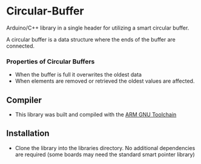 # Circular-Buffer
Arduino/C++ library in a single header for utilizing a smart circular buffer.

A circular buffer is a data structure where the ends of the buffer are connected.
### Properties of Circular Buffers
* When the buffer is full it overwrites the oldest data
* When elements are removed or retrieved the oldest values are affected.

## Compiler
* This library was built and compiled with the [ARM GNU Toolchain](https://developer.arm.com/tools-and-software/open-source-software/developer-tools/gnu-toolchain/downloads) 
## Installation
* Clone the library into the libraries directory. No additional dependencies are required (some boards may need the standard smart pointer library)


